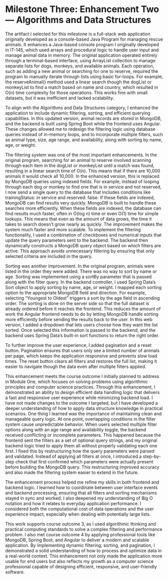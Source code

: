 # Milestone Three: Enhancement Two — Algorithms and Data Structures

The artifact I selected for this milestone is a full-stack web application originally developed as a console-based Java Program for managing rescue animals. It enhances a Java-based console program I originally developed in IT-145, which used arrays and procedural logic to handle user input and manage animal data in memory. The original application operated entirely through a terminal-based interface, using ArrayList collection to manage separate lists for dogs, monkeys, and available animals. Each operation, such as adding a new animal or searching for one to reserve, required the program to manually iterate through lists using basic for-loops. For example, the reserveAnimal() method used a linear search though the dogList or monkeyList to find a match based on name and country, which resulted in O(n) time complexity for those operations. This works fine with small datasets, but it was inefficient and lacked scalability. 

To align with the Algorithms and Data Structures category, I enhanced the application to include dynamic filtering, sorting, and efficient querying capabilities. In this updated version, animal records are stored in MongoDB, and the backend is built using Spring Boot while the frontend uses Angular. These changes allowed me to redesign the filtering logic using database queries instead of in-memory loops, and to incorporate multiple filters, such as animal type, size, age range, and availability, along with sorting by name, age, or weight.

The filtering system was one of the most important enhancements. In the original program, searching for an animal to reserve involved scanning through each item in the dogList or monkeyList until a match was found, resulting in a linear search time of O(n). This means that if there are 10,000 animals it would check all 10,000. In the enhanced version, this is replaced by MongoDB queries using indexed fields. For example, instead of looping through each dog or monkey to find one that is in service and not reserved, I now send a single query to the database that includes conditions like trainingStatus: in service and reserved: false. If these fields are indexed, MongoDB can find results very quickly. MongoDB is built to handle these searches more efficiently. When these fields are indexed, the database can find results much faster, often in O(log n) time or even O(1) time for simple lookups. This means that even as the amount of data grows, the time it takes to search doesn’t grow nearly as quickly. The improvement makes the system much faster and more scalable. To implement the filtering functionality, I used a combination of checkboxes and numerical inputs that update the query parameters sent to the backend. The backend then dynamically constructs a MongoDB query object based on which filters are active. This approach avoids unnecessary filtering by ensuring that only selected criteria are included in the query. 

Sorting was another improvement. In the original program, animals were listed in the order they were added. There was no way to sort by name or age. Sorting was implemented using a sortBy parameter that is passed along with the filter query. In the backend controller, I used Spring Data’s Sort object to apply sorting by name, age, or weight. I mapped each sorting option to the appropriate MongoDB field and direction. For example, selecting “Youngest to Oldest” triggers a sort by the age field in ascending order. The sorting is done on the server side so that the full dataset is already ordered before it reaches the frontend. This reduces the amount of work the Angular frontend needs to do by letting MongoDB handle sorting more efficiently before sending the results back to the user. In this web version, I added a dropdown that lets users choose how they want the list sorted. Once selected this information is passed to the backend, and the backend uses Spring Data’s built-in sort functions to return the right order.

To further improve the user experience, I added pagination and a reset button. Pagination ensures that users only see a limited number of animals per page, which keeps the application responsive and prevents slow load times. The reset button clears all filters and restores the full list, making it easier to navigate though the data even after multiple filters applied. 

This enhancement meets the course outcome I initially planned to address in Module One, which focuses on solving problems using algorithmic principles and computer science practices. Through this enhancement, I demonstrated an ability to design efficient data handling logic that delivers a fast and responsive user experience while minimizing backend load. I have not made changes to the outcome I targeted, but I have developed a deeper understanding of how to apply data structure knowledge in practical scenarios. One thing I learned was the importance of maintaining clean and manageable query logic. At one point, overlapping conditions in the filter system cause unpredictable behavior. When users selected multiple filter options along with an age range and availability toggle, the backend received conflicting or incomplete parameters. This happened because the frontend sent the filters as a set of optional query strings, and my original backend logic tried to apply them all without properly validating each one first. I fixed this by restructuring how the query parameters were parsed and validated. Instead of applying all filters at once, I introduced a step-by-step check that first confirmed which parameters were actually present before building the MongoDB query. This restructuring improved accuracy and also made the filtering system easier to extend in the future. 

The enhancement process helped me refine my skills in both frontend and backend logic. I learned how to coordinate between user interface events and backend processing, ensuring that all filters and sorting mechanisms stayed in sync and worked. I also deepened my understanding of Big O notation and how it relates to everyday application performance. I considered both the computational cost of data operations and the user experience impact, especially when dealing with potentially large lists. 

This work supports course outcome 3, as I used algorithmic thinking and practical computing standards to solve a complex filtering and performance problem. I also met course outcome 4 by applying professional tools like MongoDB, Spring Boot, and Angular to deliver a modern and scalable application. By implementing dynamic filtering, sorting, and pagination, I demonstrated a solid understanding of how to process and optimize data in a real-world context. This enhancement not only made the application more usable for end users but also reflects my growth as a computer science professional capable of designing efficient, responsive, and user-friendly software.
